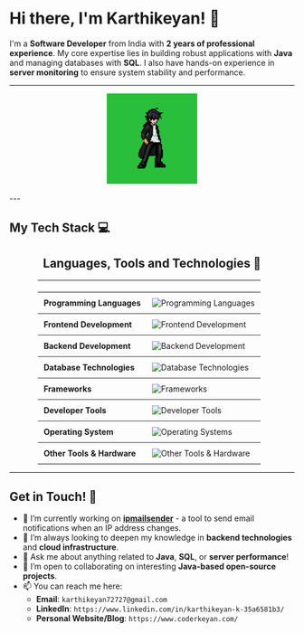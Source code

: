 # Hi there, I'm Karthikeyan! 👋

I'm a **Software Developer** from India with **2 years of professional experience**. My core expertise lies in building robust applications with **Java** and managing databases with **SQL**. I also have hands-on experience in **server monitoring** to ensure system stability and performance. 

---
 <p align="center"><img src="images/sololeveling.gif" alt="Animated showcase" height="160" /> </p> 
---

## My Tech Stack 💻

<h2 align="center">Languages, Tools and Technologies 🚀</h2>

<div align="center">
<table style="width: 80%; border: none;">
  <thead>
    <tr>
      <th style="text-align: left; padding: 10px;"></th>
      <th style="text-align: left; padding: 10px;"></th>
    </tr>
  </thead>
  <tbody>
    <tr>
      <td style="font-weight: bold; padding: 10px; border-bottom: 1px solid #30363d; vertical-align: middle;">Programming Languages</td>
      <td style="padding: 10px; border-bottom: 1px solid #30363d;">
        <img src="https://skillicons.dev/icons?i=java,javascript,dart,bash&theme=dark" alt="Programming Languages" />
      </td>
    </tr>
    <tr>
      <td style="font-weight: bold; padding: 10px; border-bottom: 1px solid #30363d; vertical-align: middle;">Frontend Development</td>
      <td style="padding: 10px; border-bottom: 1px solid #30363d;">
        <img src="https://skillicons.dev/icons?i=html,css,react,redux,flutter,htmx&theme=dark" alt="Frontend Development" />
      </td>
    </tr>
    <tr>
      <td style="font-weight: bold; padding: 10px; border-bottom: 1px solid #30363d; vertical-align: middle;">Backend Development</td>
      <td style="padding: 10px; border-bottom: 1px solid #30363d;">
        <img src="https://skillicons.dev/icons?i=nodejs,expressjs&theme=dark" alt="Backend Development" />
      </td>
    </tr>
    <tr>
      <td style="font-weight: bold; padding: 10px; border-bottom: 1px solid #30363d; vertical-align: middle;">Database Technologies</td>
      <td style="padding: 10px; border-bottom: 1px solid #30363d;">
        <img src="https://skillicons.dev/icons?i=mysql,mongodb,firebase&theme=dark" alt="Database Technologies" />
      </td>
    </tr>
    <tr>
      <td style="font-weight: bold; padding: 10px; border-bottom: 1px solid #30363d; vertical-align: middle;">Frameworks</td>
      <td style="padding: 10px; border-bottom: 1px solid #30363d;">
        <img src="https://skillicons.dev/icons?i=flutter&theme=dark" alt="Frameworks" />
      </td>
    </tr>
    <tr>
      <td style="font-weight: bold; padding: 10px; border-bottom: 1px solid #30363d; vertical-align: middle;">Developer Tools</td>
      <td style="padding: 10px; border-bottom: 1px solid #30363d;">
        <img src="https://skillicons.dev/icons?i=git,github,gitlab,postman&theme=dark" alt="Developer Tools" />
      </td>
    </tr>
    <tr>
      <td style="font-weight: bold; padding: 10px; border-bottom: 1px solid #30363d; vertical-align: middle;">Operating System</td>
      <td style="padding: 10px; border-bottom: 1px solid #30363d;">
        <img src="https://skillicons.dev/icons?i=linux,ubuntu,debian,mint,arch&theme=dark" alt="Operating Systems" />
      </td>
    </tr>
    <tr>
      <td style="font-weight: bold; padding: 10px; vertical-align: middle;">Other Tools & Hardware</td>
      <td style="padding: 10px;">
        <img src="https://skillicons.dev/icons?i=raspberrypi,obsidian&theme=dark" alt="Other Tools & Hardware" />
      </td>
    </tr>
  </tbody>
</table>
</div>

---

## Get in Touch! 🤝

* 🔭 I’m currently working on **[ipmailsender](https://github.com/Havockeyan/ipmailsender)** - a tool to send email notifications when an IP address changes.
* 🌱 I’m always looking to deepen my knowledge in **backend technologies** and **cloud infrastructure**.
* 💬 Ask me about anything related to **Java**, **SQL**, or **server performance**!
* 🤝 I’m open to collaborating on interesting **Java-based open-source projects**.
* 📫 You can reach me here:
    * **Email**: `karthikeyan72727@gmail.com`
    * **LinkedIn**: `https://www.linkedin.com/in/karthikeyan-k-35a6581b3/`
    * **Personal Website/Blog**: `https://www.coderkeyan.com/`
